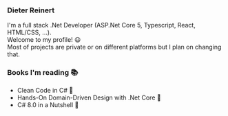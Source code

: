 ### Dieter Reinert

I'm a full stack .Net Developer (ASP.Net Core 5, Typescript, React, HTML/CSS, ...).  
Welcome to my profile! 😃  
Most of projects are private or on different platforms but I plan on changing that.

### Books I'm reading 📚
+ Clean Code in C# 🧹
+ Hands-On Domain-Driven Design with .Net Core 🤖
+ C# 8.0 in a Nutshell 🥜

